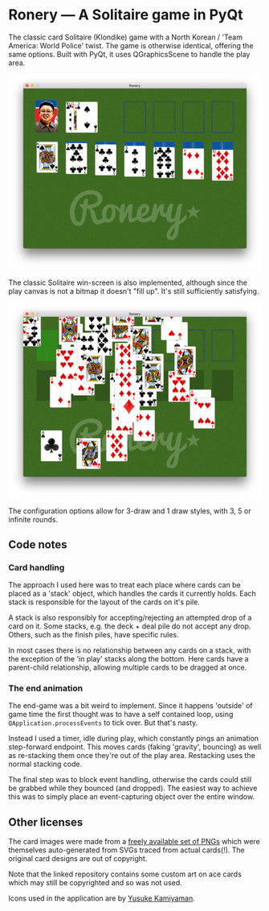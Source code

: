 # Ronery — A Solitaire game in PyQt

The classic card Solitaire (Klondike) game with a North Korean / 
'Team America: World Police' twist. The game is otherwise identical, 
 offering the same options. Built with PyQt, it uses QGraphicsScene
 to handle the play area.

![Ronery](screenshot-solitaire1.jpg)

The classic Solitaire win-screen is also implemented, although since
the play canvas is not a bitmap it doesn't "fill up". It's still
sufficiently satisfying. 

![Ronery](screenshot-solitaire2.jpg)

The configuration options allow for 3-draw and 1 draw styles, with 3, 5
or infinite rounds.

## Code notes

### Card handling

The approach I used here was to treat each place where cards can be placed
as a 'stack' object, which handles the cards it currently holds. Each stack
is responsible for the layout of the cards on it's pile.

A stack is also responsibly for accepting/rejecting an attempted drop of a
card on it. Some stacks, e.g. the deck + deal pile do not accept any drop.
Others, such as the finish piles, have specific rules.

In most cases there is no relationship between any cards on a stack, with
the exception of the 'in play' stacks along the bottom. Here cards have
a parent-child relationship, allowing multiple cards to be dragged at once.

### The end animation

The end-game was a bit weird to implement. Since it happens 'outside' of
game time the first thought was to have a self contained loop, using
`QApplication.processEvents` to tick over. But that's nasty.

Instead I used a timer, idle during play, which constantly pings an
animation step-forward endpoint. This moves cards (faking 'gravity', bouncing)
as well as re-stacking them once they're out of the play area. 
Restacking uses the normal stacking code.

The final step was to block event handling, otherwise the cards could
still be grabbed while they bounced (and dropped). The easiest way to 
achieve this was to simply place an event-capturing object over the entire
window.

## Other licenses

The card images were made from a [freely available set of PNGs](https://github.com/hayeah/playing-cards-assets)
which were themselves auto-generated from SVGs traced from actual cards(!).
The original card designs are out of copyright.

Note that the linked repository contains some custom art on ace cards which may still be copyrighted and so 
was not used.

Icons used in the application are by [Yusuke Kamiyaman](http://p.yusukekamiyamane.com/).
